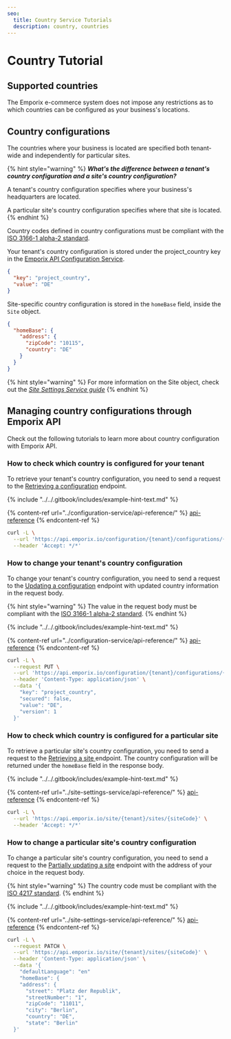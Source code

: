 ```yaml
---
seo:
  title: Country Service Tutorials
  description: country, countries
---
```


# Country Tutorial

## Supported countries

The Emporix e-commerce system does not impose any restrictions as to which countries can be configured as your business's locations.

## Country configurations

The countries where your business is located are specified both tenant-wide and independently for particular sites.

{% hint style="warning" %}
_**What's the difference between a tenant's country configuration and a site's country configuration?**_

A tenant's country configuration specifies where your business's headquarters are located.

A particular site's country configuration specifies where that site is located.
{% endhint %}

Country codes defined in country configurations must be compliant with the [ISO 3166-1 alpha-2 standard](https://www.iso.org/obp/ui/#iso:pub:PUB500001:en).

Your tenant's country configuration is stored under the project\_country key in the [Emporix API Configuration Service](../configuration-service/README.md).

```json
{
  "key": "project_country",
  "value": "DE"
}
```

Site-specific country configuration is stored in the `homeBase` field, inside the `Site` object.

```json
{
  "homeBase": {
    "address": {
      "zipCode": "10115",
      "country": "DE"
    }
  }
}
```

{% hint style="warning" %}
For more information on the Site object, check out the [_Site Settings Service guide_](../site-settings-service/README.md)
{% endhint %}


## Managing country configurations through Emporix API

Check out the following tutorials to learn more about country configuration with Emporix API.

### How to check which country is configured for your tenant

To retrieve your tenant's country configuration, you need to send a request to the [Retrieving a configuration](https://emporix.gitbook.io/documentation-portal/api-references/api-guides-and-references/configuration/configuration-service/api-reference/tenant-configurations#get-configuration-tenant-configurations-propertykey) endpoint. 

{% include "../../.gitbook/includes/example-hint-text.md" %}

{% content-ref url="../configuration-service/api-reference/" %}
[api-reference](../configuration-service/api-reference/)
{% endcontent-ref %}

```bash
curl -L \
  --url 'https://api.emporix.io/configuration/{tenant}/configurations/{propertyKey}' \
  --header 'Accept: */*'
```

### How to change your tenant's country configuration

To change your tenant's country configuration, you need to send a request to the [Updating a configuration](https://emporix.gitbook.io/documentation-portal/api-references/api-guides-and-references/configuration/configuration-service/api-reference/tenant-configurations#put-configuration-tenant-configurations-propertykey) endpoint with updated country information in the request body.

{% hint style="warning" %}
The value in the request body must be compliant with the [ISO 3166-1 alpha-2 standard](https://www.iso.org/obp/ui/#iso:pub:PUB500001:en).
{% endhint %}

{% include "../../.gitbook/includes/example-hint-text.md" %}

{% content-ref url="../configuration-service/api-reference/" %}
[api-reference](../configuration-service/api-reference/)
{% endcontent-ref %}

```bash
curl -L \
  --request PUT \
  --url 'https://api.emporix.io/configuration/{tenant}/configurations/{propertyKey}' \
  --header 'Content-Type: application/json' \
  --data '{
    "key": "project_country",
    "secured": false,
    "value": "DE",
    "version": 1
  }'
```

### How to check which country is configured for a particular site

To retrieve a particular site's country configuration, you need to send a request to the [Retrieving a site ](https://emporix.gitbook.io/documentation-portal/api-references/api-guides-and-references/configuration/site-settings-service/api-reference/site-settings#get-site-tenant-sites-sitecode)endpoint. The country configuration will be returned under the `homeBase` field in the response body.

{% include "../../.gitbook/includes/example-hint-text.md" %}

{% content-ref url="../site-settings-service/api-reference/" %}
[api-reference](../site-settings-service/api-reference/)
{% endcontent-ref %}

```bash
curl -L \
  --url 'https://api.emporix.io/site/{tenant}/sites/{siteCode}' \
  --header 'Accept: */*'
```

### How to change a particular site's country configuration

To change a particular site's country configuration, you need to send a request to the [Partially updating a site](https://emporix.gitbook.io/documentation-portal/api-references/api-guides-and-references/configuration/site-settings-service/api-reference/site-settings#patch-site-tenant-sites-sitecode) endpoint with the address of your choice in the request body.

{% hint style="warning" %}
The country code must be compliant with the [ISO 4217 standard](https://en.wikipedia.org/wiki/ISO_4217).
{% endhint %}

{% include "../../.gitbook/includes/example-hint-text.md" %}

{% content-ref url="../site-settings-service/api-reference/" %}
[api-reference](../site-settings-service/api-reference/)
{% endcontent-ref %}

```bash
curl -L \
  --request PATCH \
  --url 'https://api.emporix.io/site/{tenant}/sites/{siteCode}' \
  --header 'Content-Type: application/json' \
  --data '{
    "defaultLanguage": "en"
    "homeBase": {
    "address": {
      "street": "Platz der Republik",
      "streetNumber": "1",
      "zipCode": "11011",
      "city": "Berlin",
      "country": "DE",
      "state": "Berlin"
  }'
```
